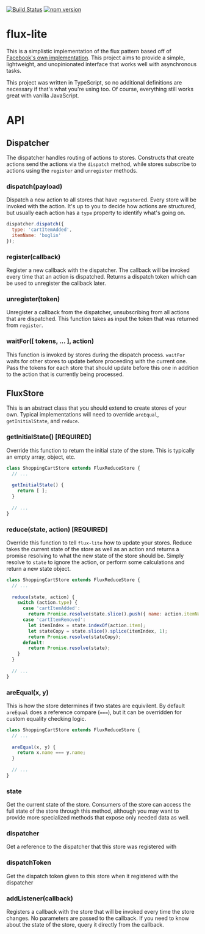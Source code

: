 [![Build Status](https://travis-ci.org/delta62/flux-lite.svg?branch=master)](https://travis-ci.org/delta62/flux-lite)
[![npm version](https://badge.fury.io/js/flux-lite.svg)](https://badge.fury.io/js/flux-lite)

# flux-lite
This is a simplistic implementation of the flux pattern based off of [Facebook's own implementation](https://github.com/facebook/flux). This project aims to provide a simple, lightweight, and unopinionated interface that works well with asynchronous tasks.

This project was written in TypeScript, so no additional definitions are necessary if that's what you're using too. Of course, everything still works great with vanilla JavaScript.

# API

## Dispatcher
The dispatcher handles routing of actions to stores. Constructs that create actions send the actions via the `dispatch` method, while stores subscribe to actions using the `register` and `unregister` methods.

### dispatch(payload)
Dispatch a new action to all stores that have `register`ed. Every store will be invoked with the action. It's up to you to decide how actions are structured, but usually each action has a `type` property to identify what's going on.

``` js
dispatcher.dispatch({
  type: 'cartItemAdded',
  itemName: 'boglin'
});
```

### register(callback)
Register a new callback with the dispatcher. The callback will be invoked every time that an action is dispatched. Returns a dispatch token which can be used to unregister the callback later.

### unregister(token)
Unregister a callback from the dispatcher, unsubscribing from all actions that are dispatched. This function takes as input the token that was returned from `register`.

### waitFor([ tokens, ... ], action)
This function is invoked by stores during the dispatch process. `waitFor` waits for other stores to update before proceeding with the current one. Pass the tokens for each store that should update before this one in addition to the action that is currently being processed.

## FluxStore
This is an abstract class that you should extend to create stores of your own. Typical implementations will need to override `areEqual`, `getInitialState`, and `reduce`.

### getInitialState() [REQUIRED]
Override this function to return the initial state of the store. This is typically an empty array, object, etc.

``` js
class ShoppingCartStore extends FluxReduceStore {
  // ...
  
  getInitialState() {
    return [ ];
  }
  
  // ...
}
```

### reduce(state, action) [REQUIRED]
Override this function to tell `flux-lite` how to update your stores. Reduce takes the current state of the store as well as an action and returns a promise resolving to what the new state of the store should be. Simply resolve to `state` to ignore the action, or perform some calculations and return a new state object.

``` js
class ShoppingCartStore extends FluxReduceStore {
  // ...
  
  reduce(state, action) {
    switch (action.type) {
      case 'cartItemAdded':
        return Promise.resolve(state.slice().push({ name: action.itemName }));
      case 'cartItemRemoved':
        let itemIndex = state.indexOf(action.item);
        let stateCopy = state.slice().splice(itemIndex, 1);
        return Promise.resolve(stateCopy);
      default:
        return Promise.resolve(state);
    }
  }
  
  // ...
}
```

### areEqual(x, y)
This is how the store determines if two states are equivilent. By default `areEqual` does a reference compare (`===`), but it can be overridden for custom equality checking logic.

``` javascript
class ShoppingCartStore extends FluxReduceStore {
  // ...
  
  areEqual(x, y) {
    return x.name === y.name;
  }
  
  // ...
}
```

### state
Get the current state of the store. Consumers of the store can access the full state of the store through this method, although you may want to provide more specialized methods that expose only needed data as well.

### dispatcher
Get a reference to the dispatcher that this store was registered with

### dispatchToken
Get the dispatch token given to this store when it registered with the dispatcher

### addListener(callback)
Registers a callback with the store that will be invoked every time the store changes. No parameters are passed to the callback. If you need to know about the state of the store, query it directly from the callback.
